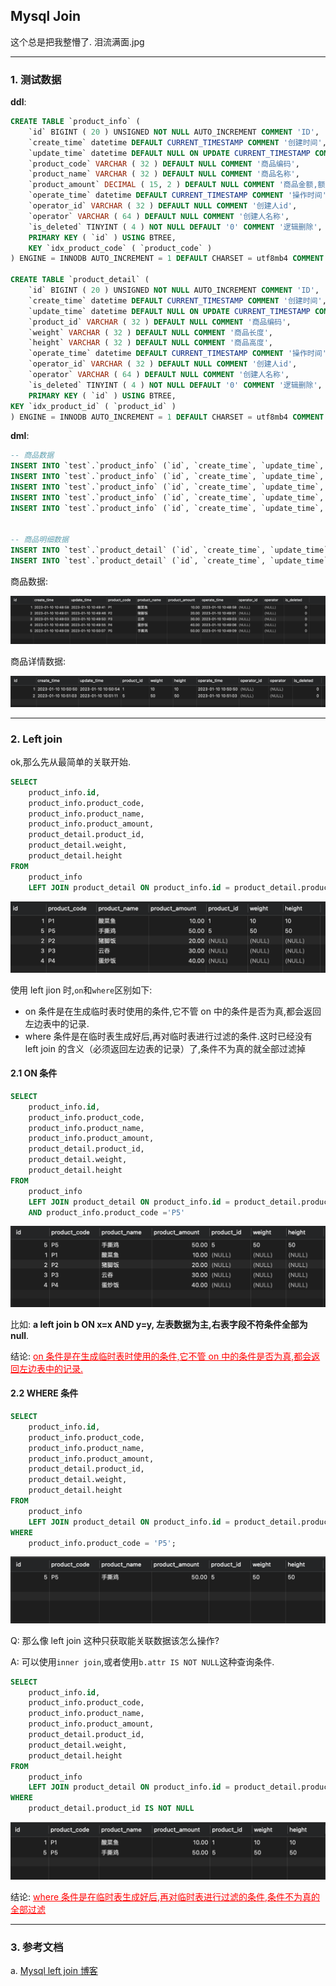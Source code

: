 ## Mysql Join

这个总是把我整懵了. 泪流满面.jpg

---

### 1. 测试数据

**ddl**:

```sql
CREATE TABLE `product_info` (
	`id` BIGINT ( 20 ) UNSIGNED NOT NULL AUTO_INCREMENT COMMENT 'ID',
	`create_time` datetime DEFAULT CURRENT_TIMESTAMP COMMENT '创建时间',
	`update_time` datetime DEFAULT NULL ON UPDATE CURRENT_TIMESTAMP COMMENT '修改时间',
	`product_code` VARCHAR ( 32 ) DEFAULT NULL COMMENT '商品编码',
	`product_name` VARCHAR ( 32 ) DEFAULT NULL COMMENT '商品名称',
	`product_amount` DECIMAL ( 15, 2 ) DEFAULT NULL COMMENT '商品金额,额度:元',
	`operate_time` datetime DEFAULT CURRENT_TIMESTAMP COMMENT '操作时间',
	`operator_id` VARCHAR ( 32 ) DEFAULT NULL COMMENT '创建人id',
	`operator` VARCHAR ( 64 ) DEFAULT NULL COMMENT '创建人名称',
	`is_deleted` TINYINT ( 4 ) NOT NULL DEFAULT '0' COMMENT '逻辑删除',
	PRIMARY KEY ( `id` ) USING BTREE,
	KEY `idx_product_code` ( `product_code` )
) ENGINE = INNODB AUTO_INCREMENT = 1 DEFAULT CHARSET = utf8mb4 COMMENT = '商品信息';

CREATE TABLE `product_detail` (
	`id` BIGINT ( 20 ) UNSIGNED NOT NULL AUTO_INCREMENT COMMENT 'ID',
	`create_time` datetime DEFAULT CURRENT_TIMESTAMP COMMENT '创建时间',
	`update_time` datetime DEFAULT NULL ON UPDATE CURRENT_TIMESTAMP COMMENT '修改时间',
	`product_id` VARCHAR ( 32 ) DEFAULT NULL COMMENT '商品编码',
	`weight` VARCHAR ( 32 ) DEFAULT NULL COMMENT '商品长度',
	`height` VARCHAR ( 32 ) DEFAULT NULL COMMENT '商品高度',
	`operate_time` datetime DEFAULT CURRENT_TIMESTAMP COMMENT '操作时间',
	`operator_id` VARCHAR ( 32 ) DEFAULT NULL COMMENT '创建人id',
	`operator` VARCHAR ( 64 ) DEFAULT NULL COMMENT '创建人名称',
	`is_deleted` TINYINT ( 4 ) NOT NULL DEFAULT '0' COMMENT '逻辑删除',
	PRIMARY KEY ( `id` ) USING BTREE,
KEY `idx_product_id` ( `product_id` )
) ENGINE = INNODB AUTO_INCREMENT = 1 DEFAULT CHARSET = utf8mb4 COMMENT = '商品明细';
```

**dml**:

```sql
-- 商品数据
INSERT INTO `test`.`product_info` (`id`, `create_time`, `update_time`, `product_code`, `product_name`, `product_amount`, `operate_time`, `operator_id`, `operator`, `is_deleted`) VALUES (1, '2023-01-10 10:48:58', '2023-01-10 10:49:41', 'P1', '酸菜鱼', 10.00, '2023-01-10 10:48:58', NULL, NULL, 0);
INSERT INTO `test`.`product_info` (`id`, `create_time`, `update_time`, `product_code`, `product_name`, `product_amount`, `operate_time`, `operator_id`, `operator`, `is_deleted`) VALUES (2, '2023-01-10 10:49:01', '2023-01-10 10:49:46', 'P2', '猪脚饭', 20.00, '2023-01-10 10:49:01', NULL, NULL, 0);
INSERT INTO `test`.`product_info` (`id`, `create_time`, `update_time`, `product_code`, `product_name`, `product_amount`, `operate_time`, `operator_id`, `operator`, `is_deleted`) VALUES (3, '2023-01-10 10:49:03', '2023-01-10 10:49:50', 'P3', '云吞', 30.00, '2023-01-10 10:49:03', NULL, NULL, 0);
INSERT INTO `test`.`product_info` (`id`, `create_time`, `update_time`, `product_code`, `product_name`, `product_amount`, `operate_time`, `operator_id`, `operator`, `is_deleted`) VALUES (4, '2023-01-10 10:49:06', '2023-01-10 10:49:55', 'P4', '蛋炒饭', 40.00, '2023-01-10 10:49:06', NULL, NULL, 0);
INSERT INTO `test`.`product_info` (`id`, `create_time`, `update_time`, `product_code`, `product_name`, `product_amount`, `operate_time`, `operator_id`, `operator`, `is_deleted`) VALUES (5, '2023-01-10 10:49:09', '2023-01-10 10:50:07', 'P5', '手撕鸡', 50.00, '2023-01-10 10:49:09', NULL, NULL, 0);


-- 商品明细数据
INSERT INTO `test`.`product_detail` (`id`, `create_time`, `update_time`, `product_id`, `weight`, `height`, `operate_time`, `operator_id`, `operator`, `is_deleted`) VALUES (1, '2023-01-10 10:50:50', '2023-01-10 10:50:54', '1', '10', '10', '2023-01-10 10:50:50', NULL, NULL, 0);
INSERT INTO `test`.`product_detail` (`id`, `create_time`, `update_time`, `product_id`, `weight`, `height`, `operate_time`, `operator_id`, `operator`, `is_deleted`) VALUES (2, '2023-01-10 10:51:03', '2023-01-10 10:51:11', '5', '50', '50', '2023-01-10 10:51:03', NULL, NULL, 0);
```

商品数据:

![](imgs/product_info.png)

商品详情数据:

![](imgs/product_detail.png)

---

### 2. Left join

ok,那么先从最简单的关联开始.

```sql
SELECT
	product_info.id,
	product_info.product_code,
	product_info.product_name,
	product_info.product_amount,
	product_detail.product_id,
	product_detail.weight,
	product_detail.height
FROM
	product_info
	LEFT JOIN product_detail ON product_info.id = product_detail.product_id
```

![](imgs/left_join1.png)

使用 left jion 时,`on`和`where`区别如下:

- on 条件是在生成临时表时使用的条件,它不管 on 中的条件是否为真,都会返回左边表中的记录.
- where 条件是在临时表生成好后,再对临时表进行过滤的条件.这时已经没有 left join 的含义（必须返回左边表的记录）了,条件不为真的就全部过滤掉

#### 2.1 ON 条件

```sql
SELECT
	product_info.id,
	product_info.product_code,
	product_info.product_name,
	product_info.product_amount,
	product_detail.product_id,
	product_detail.weight,
	product_detail.height
FROM
	product_info
	LEFT JOIN product_detail ON product_info.id = product_detail.product_id
    AND product_info.product_code ='P5'
```

![](imgs/left_join2.png)

比如: **a left join b ON x=x AND y=y, 左表数据为主,右表字段不符条件全部为 null**.

结论: <u style='color:red'>on 条件是在生成临时表时使用的条件,它不管 on 中的条件是否为真,都会返回左边表中的记录.</u>

#### 2.2 WHERE 条件

```sql
SELECT
	product_info.id,
	product_info.product_code,
	product_info.product_name,
	product_info.product_amount,
	product_detail.product_id,
	product_detail.weight,
	product_detail.height
FROM
	product_info
	LEFT JOIN product_detail ON product_info.id = product_detail.product_id
WHERE
	product_info.product_code = 'P5';
```

![](imgs/left_join3.png)

Q: 那么像 left join 这种只获取能关联数据该怎么操作?

A: 可以使用`inner join`,或者使用`b.attr IS NOT NULL`这种查询条件.

```sql
SELECT
	product_info.id,
	product_info.product_code,
	product_info.product_name,
	product_info.product_amount,
	product_detail.product_id,
	product_detail.weight,
	product_detail.height
FROM
	product_info
	LEFT JOIN product_detail ON product_info.id = product_detail.product_id
WHERE
	product_detail.product_id IS NOT NULL
```

![](imgs/left_join4.png)

结论: <u style='color:red'>where 条件是在临时表生成好后,再对临时表进行过滤的条件,条件不为真的全部过滤</u>

---

### 3. 参考文档

a. [Mysql left join 博客](https://cloud.tencent.com/developer/article/1406430)
